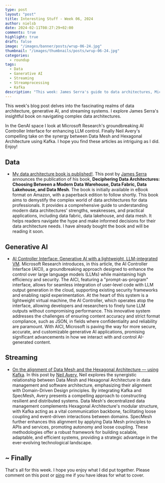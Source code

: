 ```yaml
---
type: post
layout: "post"
title: Interesting Stuff - Week 06, 2024
author: nielsb
date: 2024-02-11T08:27:29+02:00
comments: true
highlight: true
draft: false
image: "/images/banner/posts/wrup-06-24.jpg"
thumbnail: "/images/thumbnails/posts/wrup-06-24.jpg"
categories:
  - roundup
tags:
  - Data
  - Ganerative AI
  - Streaming
  - Streamprocessing
  - Kafka
description: "This week: James Serra's guide to data architectures, Microsoft's AI Controller Interface for LLMs, and Neil Avery's insights on Data Mesh with Kafka."
---
```


This week's blog post delves into the fascinating realms of data architecture, generative AI, and streaming systems. I explore James Serra's insightful book on navigating complex data architectures.

In the GenAI space I look at Microsoft Research's groundbreaking AI Controller Interface for enhancing LLM control. Finally Neil Avery's compelling take on the synergy between Data Mesh and Hexagonal Architecture using Kafka. I hope you find these articles as intriguing as I did. Enjoy!

<!--more-->

## Data

* [My data architecture book is published!][1]. This post by [James Serra][jserra] announces the publication of his book, **Deciphering Data Architectures: Choosing Between a Modern Data Warehouse, Data Fabric, Data Lakehouse, and Data Mesh**. The book is initially available in eBook format on Amazon, with a paperback edition to follow shortly. This book aims to demystify the complex world of data architectures for data professionals. It provides a comprehensive guide to understanding modern data architectures' strengths, weaknesses, and practical applications, including data fabric, data lakehouse, and data mesh. It helps readers navigate the hype and make informed decisions for their data architecture needs. I have already bought the book and will be reading it soon.

## Generative AI

* [AI Controller Interface: Generative AI with a lightweight, LLM-integrated VM][2]. Microsoft Research introduces, in this article, the AI Controller Interface (AICI), a groundbreaking approach designed to enhance the control over large language models (LLMs) while maintaining high efficiency and security. The AICI, featuring a "prompt-as-program" interface, allows for seamless integration of user-level code with LLM output generation in the cloud, supporting existing security frameworks and enabling rapid experimentation. At the heart of this system is a lightweight virtual machine, the AI Controller, which operates atop the interface, allowing developers and researchers to finely tune LLM outputs without compromising performance. This innovative system addresses the challenges of ensuring content accuracy and strict format compliance, such as JSON, in fields where confidentiality and reliability are paramount. With AICI, Microsoft is paving the way for more secure, accurate, and customizable generative AI applications, promising significant advancements in how we interact with and control AI-generated content.

## Streaming

* [On the alignment of Data Mesh and the Hexagonal Architecture — using Kafka][3]. In this post by [Neil Avery][neilav], Neil explores the synergistic relationship between Data Mesh and Hexagonal Architecture in data management and software architecture, emphasizing their alignment with Domain-Driven Design principles. By integrating Kafka and SpecMesh, Avery presents a compelling approach to constructing resilient and distributed systems. Data Mesh's decentralized data management complements Hexagonal Architecture's modular structure, with Kafka acting as a vital communication backbone, facilitating loose coupling and event-driven interactions between domains. SpecMesh further enhances this alignment by applying Data Mesh principles to APIs and services, promoting autonomy and loose coupling. These methodologies offer a robust framework for building scalable, adaptable, and efficient systems, providing a strategic advantage in the ever-evolving technological landscape.

## ~ Finally

That's all for this week. I hope you enjoy what I did put together. Please comment on this post or [ping][ma] me if you have ideas for what to cover.

[ma]: mailto:niels.it.berglund@gmail.com
[mp]: https://blog.acolyer.org
[iq]: https://www.infoq.com/
[ew]: http://sqlonice.com/
[re]: http://blog.revolutionanalytics.com
[sqsk]: https://www.sqlskills.com
[mdaveyblog]: https://mdavey.wordpress.com/
[charlblog]: https://charlla.com/

[jovpop]: https://twitter.com/JovanPop_MSFT
[bobw]: https://twitter.com/bobwardms
[revod]: https://twitter.com/revodavid
[lonny]: https://twitter.com/sqL_handLe
[ewtw]: https://twitter.com/sqlOnIce
[buckw]: https://twitter.com/BuckWoodyMSFT
[mattw]: https://twitter.com/matthewwarren
[murba]: https://twitter.com/muratdemirbas
[daveda]: https://twitter.com/davidthecoder
[adcol]: https://twitter.com/adriancolyer
[jesrod]: https://twitter.com/jrdothoughts
[tomaz]: https://twitter.com/tomaz_tsql
[dataart]: https://twitter.com/dataartisans
[luis]: https://twitter.com/luis_de_sousa
[benstop]: https://twitter.com/benstopford
[conflu]: https://twitter.com/confluentinc
[tylert]: https://twitter.com/tyler_treat
[andrewng]: https://twitter.com/AndrewYNg
[lawr]: https://twitter.com/bytezn
[jue]: https://twitter.com/b0rk
[yan]: https://twitter.com/theburningmonk
[danny]: https://twitter.com/g9yuayon
[rmoff]: https://www.linkedin.com/in/robinmoffatt/
[ryansw]: https://twitter.com/ryanswanstrom
[pabloc]: https://twitter.com/pabloc_ds
[mklep]: https://twitter.com/martinkl
[mdavey]: https://twitter.com/matt_davey
[jboner]: https://twitter.com/jboner
[joeduff]: https://twitter.com/funcOfJoe
[charl]: https://twitter.com/charllamprecht
[dbricks]: https://twitter.com/databricks
[adsit]: https://twitter.com/SitnikAdam
[vicky]: https://twitter.com/vickyharp
[dscentral]: https://twitter.com/DataScienceCtrl
[natemc]: https://twitter.com/natemcmaster
[ads]: https://twitter.com/azuredatastudio
[travw]: https://twitter.com/radtravis
[emilk]: https://twitter.com/IsTheArchitect
[netflx]: https://netflixtechblog.com/
[hubert]: https://www.linkedin.com/in/hkdulay/
[jserra]: https://www.linkedin.com/in/jamesserra/
[neilav]: https://www.linkedin.com/in/neilavery/

[1]: https://www.jamesserra.com/archive/2024/02/my-data-architecture-book-is-published/
[2]: https://www.microsoft.com/en-us/research/blog/ai-controller-interface-generative-ai-with-a-lightweight-llm-integrated-vm/
[3]: https://medium.com/@neil.avery_99/on-the-alignment-of-data-mesh-and-the-hexagonal-architecture-using-kafka-03716245eb35
